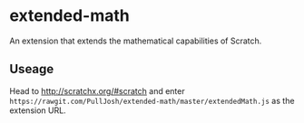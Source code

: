 # extended-math
An extension that extends the mathematical capabilities of Scratch.

## Useage
Head to http://scratchx.org/#scratch and enter `https://rawgit.com/PullJosh/extended-math/master/extendedMath.js` as the extension URL.

